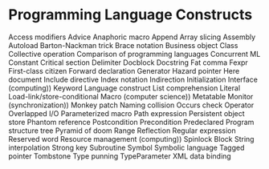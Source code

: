 # Programming Language Constructs

Access modifiers
Advice
Anaphoric macro
Append
Array slicing
Assembly
Autoload
Barton-Nackman trick
Brace notation
Business object
Class
Collective operation
Comparison of programming languages
Concurrent ML
Constant
Critical section
Delimiter
Docblock
Docstring
Fat comma
Fexpr
First-class citizen
Forward declaration
Generator
Hazard pointer
Here document
Include directive
Index notation
Indirection
Initialization
Interface (computing))
Keyword
Language construct
List comprehension
Literal
Load-link/store-conditional
Macro (computer science))
Metatable
Monitor (synchronization))
Monkey patch
Naming collision
Occurs check
Operator
Overlapped I/O
Parameterized macro
Path expression
Persistent object store
Phantom reference
Postcondition
Precondition
Predeclared
Program structure tree
Pyramid of doom
Range
Reflection
Regular expression
Reserved word
Resource management (computing))
Spinlock
Block
String interpolation
Strong key
Subroutine
Symbol
Symbolic language
Tagged pointer
Tombstone
Type punning
TypeParameter
XML data binding
